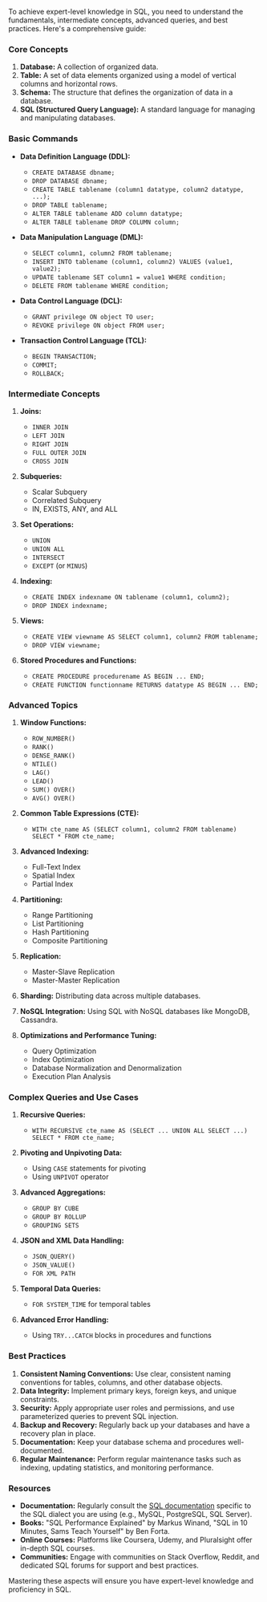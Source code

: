To achieve expert-level knowledge in SQL, you need to understand the fundamentals, intermediate concepts, advanced queries, and best practices. Here's a comprehensive guide:

### Core Concepts

1. **Database:** A collection of organized data.
2. **Table:** A set of data elements organized using a model of vertical columns and horizontal rows.
3. **Schema:** The structure that defines the organization of data in a database.
4. **SQL (Structured Query Language):** A standard language for managing and manipulating databases.

### Basic Commands

- **Data Definition Language (DDL):**
  - `CREATE DATABASE dbname;`
  - `DROP DATABASE dbname;`
  - `CREATE TABLE tablename (column1 datatype, column2 datatype, ...);`
  - `DROP TABLE tablename;`
  - `ALTER TABLE tablename ADD column datatype;`
  - `ALTER TABLE tablename DROP COLUMN column;`

- **Data Manipulation Language (DML):**
  - `SELECT column1, column2 FROM tablename;`
  - `INSERT INTO tablename (column1, column2) VALUES (value1, value2);`
  - `UPDATE tablename SET column1 = value1 WHERE condition;`
  - `DELETE FROM tablename WHERE condition;`

- **Data Control Language (DCL):**
  - `GRANT privilege ON object TO user;`
  - `REVOKE privilege ON object FROM user;`

- **Transaction Control Language (TCL):**
  - `BEGIN TRANSACTION;`
  - `COMMIT;`
  - `ROLLBACK;`

### Intermediate Concepts

1. **Joins:**
   - `INNER JOIN`
   - `LEFT JOIN`
   - `RIGHT JOIN`
   - `FULL OUTER JOIN`
   - `CROSS JOIN`

2. **Subqueries:**
   - Scalar Subquery
   - Correlated Subquery
   - IN, EXISTS, ANY, and ALL

3. **Set Operations:**
   - `UNION`
   - `UNION ALL`
   - `INTERSECT`
   - `EXCEPT` (or `MINUS`)

4. **Indexing:**
   - `CREATE INDEX indexname ON tablename (column1, column2);`
   - `DROP INDEX indexname;`

5. **Views:**
   - `CREATE VIEW viewname AS SELECT column1, column2 FROM tablename;`
   - `DROP VIEW viewname;`

6. **Stored Procedures and Functions:**
   - `CREATE PROCEDURE procedurename AS BEGIN ... END;`
   - `CREATE FUNCTION functionname RETURNS datatype AS BEGIN ... END;`

### Advanced Topics

1. **Window Functions:**
   - `ROW_NUMBER()`
   - `RANK()`
   - `DENSE_RANK()`
   - `NTILE()`
   - `LAG()`
   - `LEAD()`
   - `SUM() OVER()`
   - `AVG() OVER()`

2. **Common Table Expressions (CTE):**
   - `WITH cte_name AS (SELECT column1, column2 FROM tablename) SELECT * FROM cte_name;`

3. **Advanced Indexing:**
   - Full-Text Index
   - Spatial Index
   - Partial Index

4. **Partitioning:**
   - Range Partitioning
   - List Partitioning
   - Hash Partitioning
   - Composite Partitioning

5. **Replication:**
   - Master-Slave Replication
   - Master-Master Replication

6. **Sharding:** Distributing data across multiple databases.

7. **NoSQL Integration:** Using SQL with NoSQL databases like MongoDB, Cassandra.

8. **Optimizations and Performance Tuning:**
   - Query Optimization
   - Index Optimization
   - Database Normalization and Denormalization
   - Execution Plan Analysis

### Complex Queries and Use Cases

1. **Recursive Queries:**
   - `WITH RECURSIVE cte_name AS (SELECT ... UNION ALL SELECT ...) SELECT * FROM cte_name;`

2. **Pivoting and Unpivoting Data:**
   - Using `CASE` statements for pivoting
   - Using `UNPIVOT` operator

3. **Advanced Aggregations:**
   - `GROUP BY CUBE`
   - `GROUP BY ROLLUP`
   - `GROUPING SETS`

4. **JSON and XML Data Handling:**
   - `JSON_QUERY()`
   - `JSON_VALUE()`
   - `FOR XML PATH`

5. **Temporal Data Queries:**
   - `FOR SYSTEM_TIME` for temporal tables

6. **Advanced Error Handling:**
   - Using `TRY...CATCH` blocks in procedures and functions

### Best Practices

1. **Consistent Naming Conventions:** Use clear, consistent naming conventions for tables, columns, and other database objects.
2. **Data Integrity:** Implement primary keys, foreign keys, and unique constraints.
3. **Security:** Apply appropriate user roles and permissions, and use parameterized queries to prevent SQL injection.
4. **Backup and Recovery:** Regularly back up your databases and have a recovery plan in place.
5. **Documentation:** Keep your database schema and procedures well-documented.
6. **Regular Maintenance:** Perform regular maintenance tasks such as indexing, updating statistics, and monitoring performance.

### Resources

- **Documentation:** Regularly consult the [SQL documentation](https://www.postgresql.org/docs/) specific to the SQL dialect you are using (e.g., MySQL, PostgreSQL, SQL Server).
- **Books:** "SQL Performance Explained" by Markus Winand, "SQL in 10 Minutes, Sams Teach Yourself" by Ben Forta.
- **Online Courses:** Platforms like Coursera, Udemy, and Pluralsight offer in-depth SQL courses.
- **Communities:** Engage with communities on Stack Overflow, Reddit, and dedicated SQL forums for support and best practices.

Mastering these aspects will ensure you have expert-level knowledge and proficiency in SQL.
